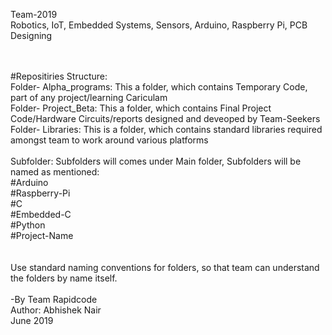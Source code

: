 Team-2019<br/>
Robotics, IoT, Embedded Systems, Sensors, Arduino, Raspberry Pi, PCB Designing<br/>
<br/><br/>

#Repositiries Structure:<br/>
Folder- Alpha_programs: This a folder, which contains Temporary Code, part of any project/learning Cariculam<br/>
Folder- Project_Beta: This a folder, which contains Final Project Code/Hardware Circuits/reports designed and deveoped by Team-Seekers<br/>
Folder- Libraries: This is a folder, which contains standard libraries required amongst team to work around various platforms<br/>
<br/>
Subfolder: Subfolders will comes under Main folder, Subfolders will be named as mentioned:<br/>
  #Arduino<br/>
  #Raspberry-Pi<br/>
  #C<br/>
  #Embedded-C<br/>
  #Python<br/>
  #Project-Name<br/>
<br/>  
Use standard naming conventions for folders, so that team can understand the folders by name itself.<br/>
<br/>
-By Team Rapidcode<br/>
 Author: Abhishek Nair<br/>
 June 2019<br/>

